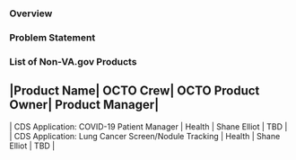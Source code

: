 ### Overview


### Problem Statement



### List of Non-VA.gov Products

|Product Name| OCTO Crew| OCTO Product Owner| Product Manager|
--------------------------------------------------------------
| CDS Application: COVID-19 Patient Manager | Health | Shane Elliot | TBD |
| CDS Application: Lung Cancer Screen/Nodule Tracking | Health | Shane Elliot | TBD | 
